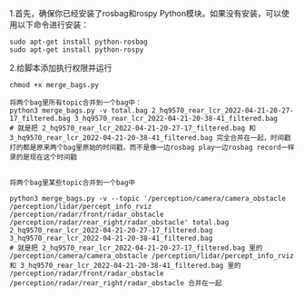 <!--
 * @Author: zhou hong
 * @Date: 2024-07-17 10:42:41
 * @LastEditors: Do not edit
 * @LastEditTime: 2024-07-17 10:48:27
 * @FilePath: /rosbag-merge/readme.md
-->
1.首先，确保你已经安装了rosbag和rospy Python模块。如果没有安装，可以使用以下命令进行安装：
```
sudo apt-get install python-rosbag
sudo apt-get install python-rospy
```

2.给脚本添加执行权限并运行
```
chmod +x merge_bags.py

将两个bag里所有topic合并到一个bag中：
python3 merge_bags.py -v total.bag 2_hq9570_rear_lcr_2022-04-21-20-27-17_filtered.bag 3_hq9570_rear_lcr_2022-04-21-20-38-41_filtered.bag  
# 就是把 2_hq9570_rear_lcr_2022-04-21-20-27-17_filtered.bag 和 3_hq9570_rear_lcr_2022-04-21-20-38-41_filtered.bag 完全合并在一起，时间戳打的都是原来两个bag里原始的时间戳，而不是像一边rosbag play一边rosbag record一样录的是现在这个时间戳


将两个bag里某些topic合并到一个bag中

python3 merge_bags.py -v --topic '/perception/camera/camera_obstacle /perception/lidar/percept_info_rviz /perception/radar/front/radar_obstacle /perception/radar/rear_right/radar_obstacle' total.bag 2_hq9570_rear_lcr_2022-04-21-20-27-17_filtered.bag 3_hq9570_rear_lcr_2022-04-21-20-38-41_filtered.bag 
# 就是把 2_hq9570_rear_lcr_2022-04-21-20-27-17_filtered.bag 里的 /perception/camera/camera_obstacle /perception/lidar/percept_info_rviz 和 3_hq9570_rear_lcr_2022-04-21-20-38-41_filtered.bag 里的 /perception/radar/front/radar_obstacle /perception/radar/rear_right/radar_obstacle 合并在一起

```


